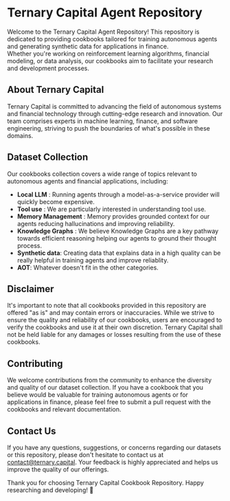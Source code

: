 # Ternary Capital Agent Repository

Welcome to the Ternary Capital Agent Repository! 
This repository is dedicated to providing cookbooks tailored for training autonomous agents and generating synthetic data for applications in finance. \
Whether you're working on reinforcement learning algorithms, financial modeling, or data analysis, our cookbooks aim to facilitate your research and development processes.

## About Ternary Capital

Ternary Capital is committed to advancing the field of autonomous systems and financial technology through cutting-edge research and innovation. Our team comprises experts in machine learning, finance, and software engineering, striving to push the boundaries of what's possible in these domains.

## Dataset Collection

Our cookbooks collection covers a wide range of topics relevant to autonomous agents and financial applications, including:

- **Local LLM** : Running agents through a model-as-a-service provider will quickly become expensive. 
- **Tool use** : We are particularly interested in understanding tool use. 
- **Memory Management** : Memory provides grounded context for our agents reducing hallucinations and improving reliability.
- **Knowledge Graphs** : We believe Knowledge Graphs are a key pathway towards efficient reasoning helping our agents to ground their thought process.
- **Synthetic data**: Creating data that explains data in a high quality can be really helpful in training agents and improve reliablity.
- **AOT**: Whatever doesn't fit in the other categories.

## Disclaimer

It's important to note that all cookbooks provided in this repository are offered "as is" and may contain errors or inaccuracies. 
While we strive to ensure the quality and reliability of our cookbooks, users are encouraged to verify the cookbooks and use it at their own discretion. 
Ternary Capital shall not be held liable for any damages or losses resulting from the use of these cookbooks.

## Contributing

We welcome contributions from the community to enhance the diversity and quality of our dataset collection. If you have a cookbook that you believe would be valuable for training autonomous agents or for applications in finance, please feel free to submit a pull request with the cookbooks and relevant documentation.

## Contact Us

If you have any questions, suggestions, or concerns regarding our datasets or this repository, please don't hesitate to contact us at [contact@ternary.capital](mailto:contact@ternary.capital). Your feedback is highly appreciated and helps us improve the quality of our offerings.

Thank you for choosing Ternary Capital Cookbook Repository. 
Happy researching and developing! 🚀

